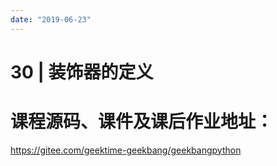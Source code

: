 ```yaml
---
date: "2019-06-23"
---  
```

      
# 30 | 装饰器的定义
# 课程源码、课件及课后作业地址：

<https://gitee.com/geektime-geekbang/geekbangpython>

<!-- [[[read_end]]] -->